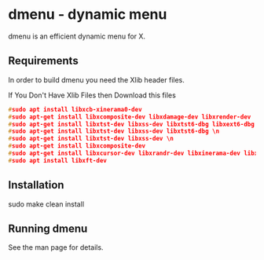 dmenu - dynamic menu
====================
dmenu is an efficient dynamic menu for X.


Requirements
------------
In order to build dmenu you need the Xlib header files. 

 If You Don't Have Xlib Files then Download this files
 ```c
#sudo apt install libxcb-xinerama0-dev
#sudo apt-get install libxcomposite-dev libxdamage-dev libxrender-dev
#sudo apt-get install libxtst-dev libxss-dev libxtst6-dbg libxext6-dbg libxss1-dbg\n
#sudo apt-get install libxtst-dev libxss-dev libxtst6-dbg \n
#sudo apt-get install libxtst-dev libxss-dev \n
#sudo apt-get install libxcomposite-dev  
#sudo apt-get install libxcursor-dev libxrandr-dev libxinerama-dev libxi-dev
#sudo apt install libxft-dev
```
Installation
------------
 sudo make clean install
    
Running dmenu
-------------
See the man page for details.

